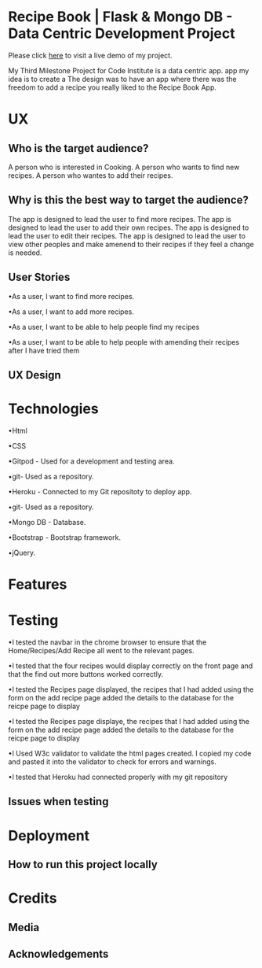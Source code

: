 <h1>Recipe Book | Flask & Mongo DB - Data Centric Development Project</H1>

Please click [here](https://rpbook.herokuapp.com/) to visit a live demo of my project.

My Third Milestone Project for Code Institute is a data centric app.
app my idea is to create a The design was to have an app where there was the freedom to add a recipe you really liked to the Recipe Book App.


<H1>UX</H1>

<h2>Who is the target audience?</h2>

A person who is interested in Cooking.
A person who wants to find new recipes.
A person who wantes to add their recipes.


<h2>Why is this the best way to target the audience?</h2>

The app is designed to lead the user to find more recipes.
The app is designed to lead the user to add their own recipes.
The app is designed to lead the user to edit their recipes.
The app is designed to lead the user to view other peoples and make amenend to their recipes if they feel a change is needed.



<h2>User Stories</h2>

<p>•As a user, I want to find more recipes.</P>
<p>•As a user, I want to add more recipes.</p>
<p>•As a user, I want to be able to help people find my recipes</p>
<p>•As a user, I want to be able to help people with amending their recipes after I have tried them</p>

<h2>UX Design</h2>



<h1>Technologies</h1>

<p>•Html</p>
<p>•CSS</P>
<p>•Gitpod - Used for a development and testing area.</P>
<p>•git- Used as a repository.</P></P>
<p>•Heroku - Connected to my Git repositoty to deploy app.</P>
<p>•git- Used as a repository.</P>
<p>•Mongo DB - Database.</P>
<p>•Bootstrap - Bootstrap framework.</P>
<p>•jQuery.</P>


<h1> Features </h1>


<h1> Testing </h1>


<p>•I tested the navbar in the chrome browser to ensure that the Home/Recipes/Add Recipe all went to the relevant pages.</P> 
<p>•I tested that the four recipes would display correctly on the front page and that the find out more buttons worked correctly.</P>
<p>•I tested the Recipes page displayed, the recipes that I had added using the form on the add recipe page added the details to the database for the reicpe page to display</P>
<p>•I tested the Recipes page displaye, the recipes that I had added using the form on the add recipe page added the details to the database for the reicpe page to display</P>


<p>•I Used W3c validator to validate the html pages created. I copied my code and pasted it into the validator to check for errors and warnings.</P>
<p>•I tested that Heroku had connected properly with my git repository </P>


<h2>Issues when testing</h2>


<h1> Deployment </h1>


<h2>How to run this project locally </h2>


<h1> Credits </h1>

<h2>Media</h2>


<h2> Acknowledgements </h2>


